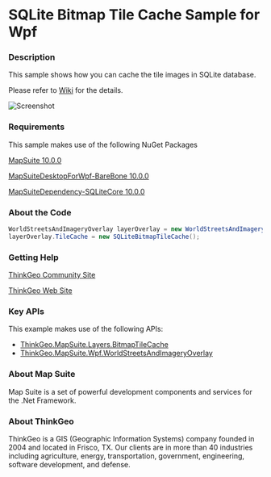 # SQLite Bitmap Tile Cache Sample for Wpf

### Description

This sample shows how you can cache the tile images in SQLite database.

Please refer to [Wiki](http://wiki.thinkgeo.com/wiki/map_suite_desktop_for_wpf) for the details.

![Screenshot](https://github.com/ThinkGeo/SQLiteBitmapTileCacheSample-ForWpf/blob/master/Screenshot.gif)

### Requirements
This sample makes use of the following NuGet Packages

[MapSuite 10.0.0](https://www.nuget.org/packages/ThinkGeo.MapSuite/)

[MapSuiteDesktopForWpf-BareBone 10.0.0](https://www.nuget.org/packages/MapSuiteDesktopForWpf-BareBone)

[MapSuiteDependency-SQLiteCore 10.0.0](https://www.nuget.org/packages/MapSuiteDependency-SQLiteCore/)

### About the Code
```csharp
WorldStreetsAndImageryOverlay layerOverlay = new WorldStreetsAndImageryOverlay();
layerOverlay.TileCache = new SQLiteBitmapTileCache();
```
### Getting Help
[ThinkGeo Community Site](http://community.thinkgeo.com/)

[ThinkGeo Web Site](http://www.thinkgeo.com)

### Key APIs
This example makes use of the following APIs:

- [ThinkGeo.MapSuite.Layers.BitmapTileCache](http://wiki.thinkgeo.com/wiki/api/thinkgeo.mapsuite.layers.bitmaptilecache)
- [ThinkGeo.MapSuite.Wpf.WorldStreetsAndImageryOverlay](http://wiki.thinkgeo.com/wiki/api/thinkgeo.mapsuite.wpf.worldstreetsandimageryoverlay)

### About Map Suite
Map Suite is a set of powerful development components and services for the .Net Framework.

### About ThinkGeo
ThinkGeo is a GIS (Geographic Information Systems) company founded in 2004 and located in Frisco, TX. Our clients are in more than 40 industries including agriculture, energy, transportation, government, engineering, software development, and defense.
